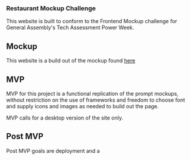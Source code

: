 ### Restaurant Mockup Challenge  
This website is built to conform to the Frontend Mockup challenge for General Assembly's Tech Assessment Power Week. 

## Mockup
This website is a build out of the mockup found [here](https://github.com/dcartist/FrontEndHackathon/blob/master/MOCKUP/README.MD#restaurant-mockup)

## MVP 
MVP for this project is a functional replication of the prompt mockups, without restriction on the use of frameworks and freedom to choose font and supply icons and images as needed to build out the page. 

MVP calls for a desktop version of the site only. 

## Post MVP 
Post MVP goals are deployment and a 